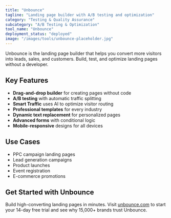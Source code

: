 ```yaml
---
title: "Unbounce"
tagline: "Landing page builder with A/B testing and optimization"
category: "Testing & Quality Assurance"
subcategory: "A/B Testing & Optimization"
tool_name: "Unbounce"
deployment_status: "deployed"
image: "/images/tools/unbounce-placeholder.jpg"
---
```

Unbounce is the landing page builder that helps you convert more visitors into leads, sales, and customers. Build, test, and optimize landing pages without a developer.

## Key Features

- **Drag-and-drop builder** for creating pages without code
- **A/B testing** with automatic traffic splitting
- **Smart Traffic** uses AI to optimize visitor routing
- **Professional templates** for every industry
- **Dynamic text replacement** for personalized pages
- **Advanced forms** with conditional logic
- **Mobile-responsive** designs for all devices

## Use Cases

- PPC campaign landing pages
- Lead generation campaigns
- Product launches
- Event registration
- E-commerce promotions

## Get Started with Unbounce

Build high-converting landing pages in minutes. Visit [unbounce.com](https://unbounce.com) to start your 14-day free trial and see why 15,000+ brands trust Unbounce.

